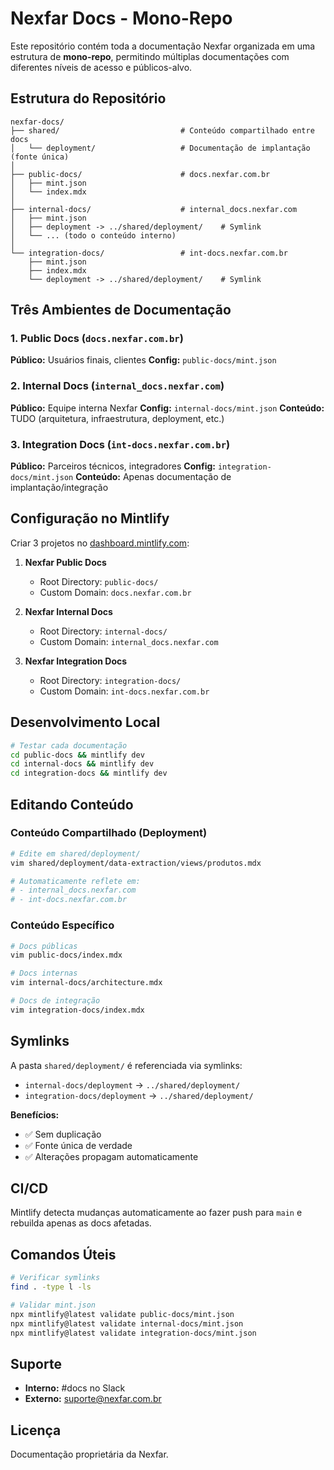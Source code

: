 # Nexfar Docs - Mono-Repo

Este repositório contém toda a documentação Nexfar organizada em uma estrutura de **mono-repo**, permitindo múltiplas documentações com diferentes níveis de acesso e públicos-alvo.

## Estrutura do Repositório

```
nexfar-docs/
├── shared/                           # Conteúdo compartilhado entre docs
│   └── deployment/                   # Documentação de implantação (fonte única)
│
├── public-docs/                      # docs.nexfar.com.br
│   ├── mint.json
│   └── index.mdx
│
├── internal-docs/                    # internal_docs.nexfar.com
│   ├── mint.json
│   ├── deployment -> ../shared/deployment/    # Symlink
│   └── ... (todo o conteúdo interno)
│
└── integration-docs/                 # int-docs.nexfar.com.br
    ├── mint.json
    ├── index.mdx
    └── deployment -> ../shared/deployment/    # Symlink
```

## Três Ambientes de Documentação

### 1. Public Docs (`docs.nexfar.com.br`)
**Público:** Usuários finais, clientes
**Config:** `public-docs/mint.json`

### 2. Internal Docs (`internal_docs.nexfar.com`)
**Público:** Equipe interna Nexfar
**Config:** `internal-docs/mint.json`
**Conteúdo:** TUDO (arquitetura, infraestrutura, deployment, etc.)

### 3. Integration Docs (`int-docs.nexfar.com.br`)
**Público:** Parceiros técnicos, integradores
**Config:** `integration-docs/mint.json`
**Conteúdo:** Apenas documentação de implantação/integração

## Configuração no Mintlify

Criar 3 projetos no [dashboard.mintlify.com](https://dashboard.mintlify.com):

1. **Nexfar Public Docs**
   - Root Directory: `public-docs/`
   - Custom Domain: `docs.nexfar.com.br`

2. **Nexfar Internal Docs**
   - Root Directory: `internal-docs/`
   - Custom Domain: `internal_docs.nexfar.com`

3. **Nexfar Integration Docs**
   - Root Directory: `integration-docs/`
   - Custom Domain: `int-docs.nexfar.com.br`

## Desenvolvimento Local

```bash
# Testar cada documentação
cd public-docs && mintlify dev
cd internal-docs && mintlify dev
cd integration-docs && mintlify dev
```

## Editando Conteúdo

### Conteúdo Compartilhado (Deployment)
```bash
# Edite em shared/deployment/
vim shared/deployment/data-extraction/views/produtos.mdx

# Automaticamente reflete em:
# - internal_docs.nexfar.com
# - int-docs.nexfar.com.br
```

### Conteúdo Específico
```bash
# Docs públicas
vim public-docs/index.mdx

# Docs internas
vim internal-docs/architecture.mdx

# Docs de integração
vim integration-docs/index.mdx
```

## Symlinks

A pasta `shared/deployment/` é referenciada via symlinks:
- `internal-docs/deployment` → `../shared/deployment/`
- `integration-docs/deployment` → `../shared/deployment/`

**Benefícios:**
- ✅ Sem duplicação
- ✅ Fonte única de verdade
- ✅ Alterações propagam automaticamente

## CI/CD

Mintlify detecta mudanças automaticamente ao fazer push para `main` e rebuilda apenas as docs afetadas.

## Comandos Úteis

```bash
# Verificar symlinks
find . -type l -ls

# Validar mint.json
npx mintlify@latest validate public-docs/mint.json
npx mintlify@latest validate internal-docs/mint.json
npx mintlify@latest validate integration-docs/mint.json
```

## Suporte

- **Interno:** #docs no Slack
- **Externo:** suporte@nexfar.com.br

## Licença

Documentação proprietária da Nexfar.
